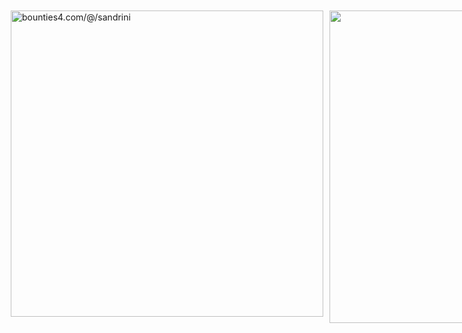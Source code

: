 <div style="display: flex;">
  <div style="flex: 1; padding-left: 10px; padding-top: 10px;">
 <a href="https://app.bounties4.com/@/sandrini" target="_blank"><img title="bounties4.com/@/sandrini" alt="bounties4.com/@/sandrini" src="https://storage.googleapis.com/profile_avatar/production/65248a67b44ac841dd97d23a/1696900431327_badge.png" width="500" height="490" /></a>
  </div>
  <div style="flex: 1; padding-left: 10px; padding-top: 10px">
   <img src="https://github-readme-stats.vercel.app/api/top-langs/?username=pedrosandrini&layout=compact&langs_count=7&theme=tokyonight" width="500" />
  </div>
</div>
